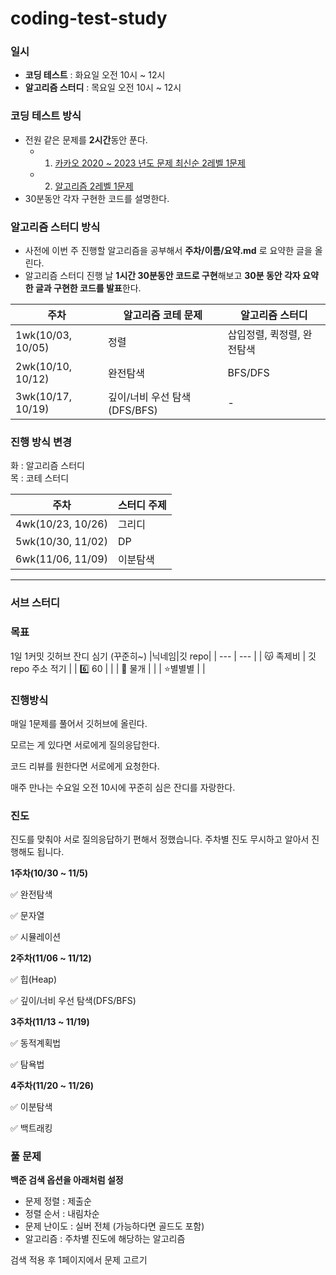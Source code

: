 # coding-test-study

### **일시**

- **코딩 테스트** : 화요일 오전 10시 ~ 12시
- **알고리즘 스터디** : 목요일 오전 10시 ~ 12시

### **코딩 테스트 방식**
- 전원 같은 문제를 **2시간**동안 푼다.
    - 1) [카카오 2020 ~ 2023 년도 문제 최신순 2레벨 1문제](https://school.programmers.co.kr/learn/challenges?order=recent&page=1&levels=2&partIds=37527%2C31236%2C25448%2C21366%2C20069%2C17214%2C22586%2C18498)
    - 2) [알고리즘 2레벨 1문제](https://school.programmers.co.kr/learn/challenges?tab=algorithm_practice_kit)
- 30분동안 각자 구현한 코드를 설명한다.


### **알고리즘 스터디 방식**
- 사전에 이번 주 진행할 알고리즘을 공부해서 **주차/이름/요약.md** 로 요약한 글을 올린다.
- 알고리즘 스터디 진행 날 **1시간 30분동안 코드로 구현**해보고 **30분 동안 각자 요약한 글과 구현한 코드를 발표**한다.
        
        
| 주차 | 알고리즘 코테 문제 | 알고리즘 스터디 |
| --- | --- | --- |
| 1wk(10/03, 10/05) | 정렬 | 삽입정렬, 퀵정렬, 완전탐색 |
| 2wk(10/10, 10/12) | 완전탐색 | BFS/DFS |
| 3wk(10/17, 10/19) | 깊이/너비 우선 탐색(DFS/BFS) | - |
        
        
### 진행 방식 변경        
화 : 알고리즘 스터디        
목 : 코테 스터디        
        
| 주차 | 스터디 주제 |
| --- | --- |
| 4wk(10/23, 10/26) | 그리디 |
| 5wk(10/30, 11/02) | DP |
| 6wk(11/06, 11/09) | 이분탐색 |
-----------------------------------------
### 서브 스터디

### 목표

1일 1커밋 깃허브 잔디 심기 (꾸준히~)
|닉네임|깃 repo|
| --- | --- |
| 😽 족제비 | 깃 repo 주소 적기 |
| 6️⃣ 60 |  |
| 🦭 물개 |  |
| ⭐별별별 |  |

### 진행방식

매일 1문제를 풀어서 깃허브에 올린다. 

모르는 게 있다면 서로에게 질의응답한다. 

코드 리뷰를 원한다면 서로에게 요청한다. 

매주 만나는 수요일 오전 10시에 꾸준히 심은 잔디를 자랑한다.

### 진도

진도를 맞춰야 서로 질의응답하기 편해서 정했습니다. 주차별 진도 무시하고 알아서 진행해도 됩니다.

**1주차(10/30 ~ 11/5)**

✅ 완전탐색

✅ 문자열

✅ 시뮬레이션

**2주차(11/06 ~ 11/12)**

✅ 힙(Heap)

✅ 깊이/너비 우선 탐색(DFS/BFS)

**3주차(11/13 ~ 11/19)**

✅ 동적계획법

✅ 탐욕법

**4주차(11/20 ~ 11/26)**

✅ 이분탐색

✅ 백트래킹

### 풀 문제

**백준 검색 옵션을 아래처럼 설정**

- 문제 정렬 : 제출순
- 정렬 순서 : 내림차순
- 문제 난이도 : 실버 전체 (가능하다면 골드도 포함)
- 알고리즘 : 주차별 진도에 해당하는 알고리즘

검색 적용 후 1페이지에서 문제 고르기
